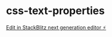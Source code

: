 # css-text-properties

[Edit in StackBlitz next generation editor ⚡️](https://stackblitz.com/~/github.com/raniyaptla/css-text-properties)